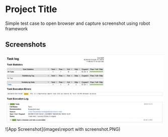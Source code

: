 # Project Title

Simple test case to open browser and capture screenshot using robot framework


## Screenshots

![App Screenshot](images\report.PNG)
![App Screenshot](images\report with screenshot.PNG)

  